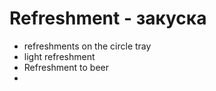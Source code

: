 # Refreshment - закуска




- refreshments on the circle tray
- light refreshment
- Refreshment to beer
-
